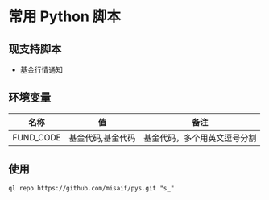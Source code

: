 # 常用 Python 脚本

## 现支持脚本

- 基金行情通知

## 环境变量

| 名称        | 值         | 备注             |
|-----------|-----------|----------------|
| FUND_CODE | 基金代码,基金代码 | 基金代码，多个用英文逗号分割 |

## 使用

`
ql repo https://github.com/misaif/pys.git "s_"
`